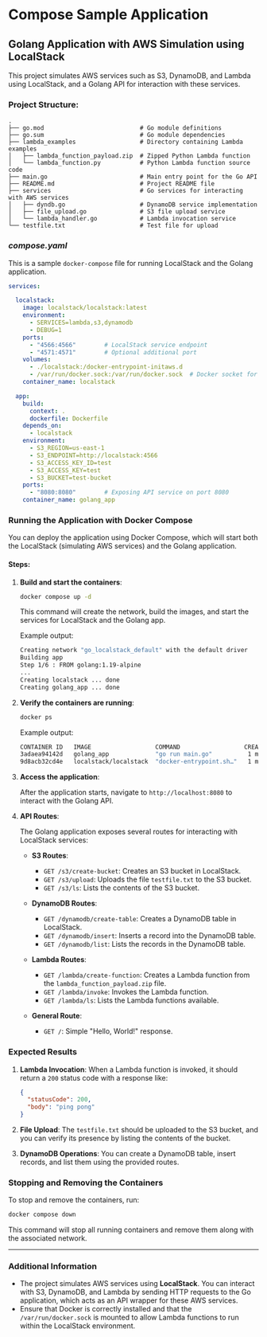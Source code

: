 # Compose Sample Application

## Golang Application with AWS Simulation using LocalStack

This project simulates AWS services such as S3, DynamoDB, and Lambda using LocalStack, and a Golang API for interaction with these services.

### Project Structure:

```plaintext
.
├── go.mod                           # Go module definitions
├── go.sum                           # Go module dependencies
├── lambda_examples                  # Directory containing Lambda examples
│   ├── lambda_function_payload.zip  # Zipped Python Lambda function
│   └── lambda_function.py           # Python Lambda function source code
├── main.go                          # Main entry point for the Go API
├── README.md                        # Project README file
├── services                         # Go services for interacting with AWS services
│   ├── dyndb.go                     # DynamoDB service implementation
│   ├── file_upload.go               # S3 file upload service
│   └── lambda_handler.go            # Lambda invocation service
└── testfile.txt                     # Test file for upload
```

### _compose.yaml_

This is a sample `docker-compose` file for running LocalStack and the Golang application.

```yaml
services:

  localstack:
    image: localstack/localstack:latest
    environment:
      - SERVICES=lambda,s3,dynamodb
      - DEBUG=1
    ports:
      - "4566:4566"        # LocalStack service endpoint
      - "4571:4571"        # Optional additional port
    volumes:
      - ./localstack:/docker-entrypoint-initaws.d
      - /var/run/docker.sock:/var/run/docker.sock  # Docker socket for Lambda runtime execution
    container_name: localstack

  app:
    build:
      context: .
      dockerfile: Dockerfile
    depends_on:
      - localstack
    environment:
      - S3_REGION=us-east-1
      - S3_ENDPOINT=http://localstack:4566
      - S3_ACCESS_KEY_ID=test
      - S3_ACCESS_KEY=test
      - S3_BUCKET=test-bucket
    ports:
      - "8080:8080"        # Exposing API service on port 8080
    container_name: golang_app
```

### Running the Application with Docker Compose

You can deploy the application using Docker Compose, which will start both the LocalStack (simulating AWS services) and the Golang application.

#### Steps:

1. **Build and start the containers**:

   ```bash
   docker compose up -d
   ```

   This command will create the network, build the images, and start the services for LocalStack and the Golang app.

   Example output:

   ```bash
   Creating network "go_localstack_default" with the default driver
   Building app
   Step 1/6 : FROM golang:1.19-alpine
   ...
   Creating localstack ... done
   Creating golang_app ... done
   ```

2. **Verify the containers are running**:

   ```bash
   docker ps
   ```

   Example output:

   ```bash
   CONTAINER ID   IMAGE                  COMMAND                  CREATED         STATUS         PORTS                    NAMES
   3adaea94142d   golang_app             "go run main.go"          1 minute ago   Up 1 minute    0.0.0.0:8080->8080/tcp   golang_app
   9d8acb32cd4e   localstack/localstack  "docker-entrypoint.sh…"   1 minute ago   Up 1 minute    0.0.0.0:4566->4566/tcp   localstack
   ```

3. **Access the application**:

   After the application starts, navigate to `http://localhost:8080` to interact with the Golang API.

4. **API Routes**:

   The Golang application exposes several routes for interacting with LocalStack services:

   - **S3 Routes**:
     - `GET /s3/create-bucket`: Creates an S3 bucket in LocalStack.
     - `GET /s3/upload`: Uploads the file `testfile.txt` to the S3 bucket.
     - `GET /s3/ls`: Lists the contents of the S3 bucket.

   - **DynamoDB Routes**:
     - `GET /dynamodb/create-table`: Creates a DynamoDB table in LocalStack.
     - `GET /dynamodb/insert`: Inserts a record into the DynamoDB table.
     - `GET /dynamodb/list`: Lists the records in the DynamoDB table.

   - **Lambda Routes**:
     - `GET /lambda/create-function`: Creates a Lambda function from the `lambda_function_payload.zip` file.
     - `GET /lambda/invoke`: Invokes the Lambda function.
     - `GET /lambda/ls`: Lists the Lambda functions available.

   - **General Route**:
     - `GET /`: Simple "Hello, World!" response.

### Expected Results

1. **Lambda Invocation**:
   When a Lambda function is invoked, it should return a `200` status code with a response like:

   ```json
   {
     "statusCode": 200,
     "body": "ping pong"
   }
   ```

2. **File Upload**:
   The `testfile.txt` should be uploaded to the S3 bucket, and you can verify its presence by listing the contents of the bucket.

3. **DynamoDB Operations**:
   You can create a DynamoDB table, insert records, and list them using the provided routes.

### Stopping and Removing the Containers

To stop and remove the containers, run:

```bash
docker compose down
```

This command will stop all running containers and remove them along with the associated network.

---

### Additional Information

- The project simulates AWS services using **LocalStack**. You can interact with S3, DynamoDB, and Lambda by sending HTTP requests to the Go application, which acts as an API wrapper for these AWS services.
- Ensure that Docker is correctly installed and that the `/var/run/docker.sock` is mounted to allow Lambda functions to run within the LocalStack environment.

